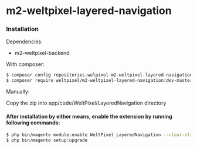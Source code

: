 # m2-weltpixel-layered-navigation

### Installation

Dependencies:
 - m2-weltpixel-backend

With composer:

```sh
$ composer config repositories.welpixel-m2-weltpixel-layered-navigation git git@github.com:rusdragos/m2-weltpixel-layered-navigation.git
$ composer require weltpixel/m2-weltpixel-layered-navigation:dev-master
```

Manually:

Copy the zip into app/code/WeltPixel/LayeredNavigation directory


#### After installation by either means, enable the extension by running following commands:

```sh
$ php bin/magento module:enable WeltPixel_LayeredNavigation --clear-static-content
$ php bin/magento setup:upgrade
```

